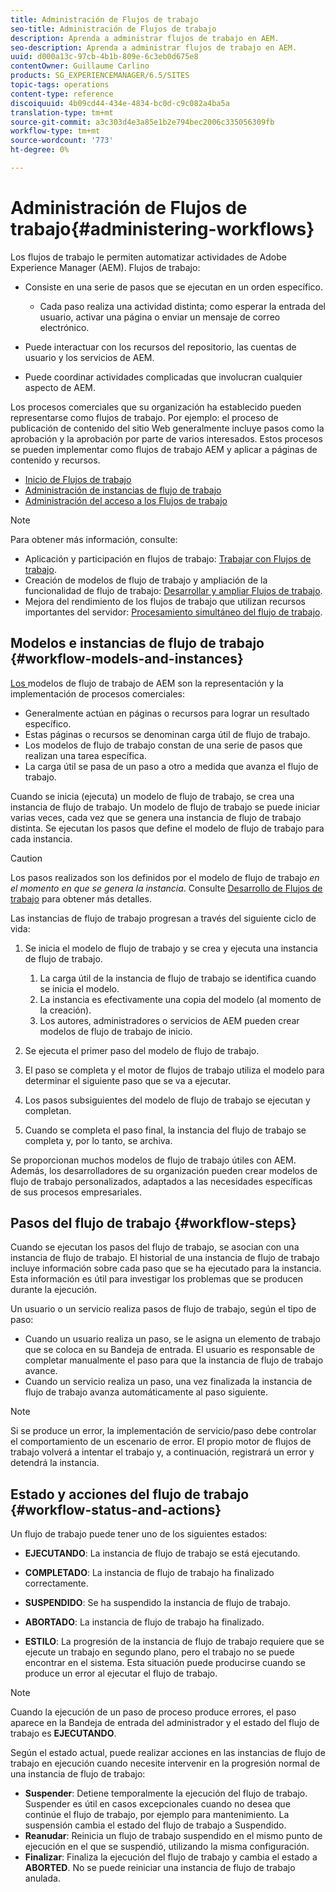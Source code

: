```yaml
---
title: Administración de Flujos de trabajo
seo-title: Administración de Flujos de trabajo
description: Aprenda a administrar flujos de trabajo en AEM.
seo-description: Aprenda a administrar flujos de trabajo en AEM.
uuid: d000a13c-97cb-4b1b-809e-6c3eb0d675e8
contentOwner: Guillaume Carlino
products: SG_EXPERIENCEMANAGER/6.5/SITES
topic-tags: operations
content-type: reference
discoiquuid: 4b09cd44-434e-4834-bc0d-c9c082a4ba5a
translation-type: tm+mt
source-git-commit: a3c303d4e3a85e1b2e794bec2006c335056309fb
workflow-type: tm+mt
source-wordcount: '773'
ht-degree: 0%

---
```



# Administración de Flujos de trabajo{#administering-workflows}

Los flujos de trabajo le permiten automatizar actividades de Adobe Experience Manager (AEM). Flujos de trabajo:

* Consiste en una serie de pasos que se ejecutan en un orden específico.

   * Cada paso realiza una actividad distinta; como esperar la entrada del usuario, activar una página o enviar un mensaje de correo electrónico.

* Puede interactuar con los recursos del repositorio, las cuentas de usuario y los servicios de AEM.
* Puede coordinar actividades complicadas que involucran cualquier aspecto de AEM.

Los procesos comerciales que su organización ha establecido pueden representarse como flujos de trabajo. Por ejemplo: el proceso de publicación de contenido del sitio Web generalmente incluye pasos como la aprobación y la aprobación por parte de varios interesados. Estos procesos se pueden implementar como flujos de trabajo AEM y aplicar a páginas de contenido y recursos.

* [Inicio de Flujos de trabajo](/help/sites-administering/workflows-starting.md)
* [Administración de instancias de flujo de trabajo](/help/sites-administering/workflows-administering.md)
* [Administración del acceso a los Flujos de trabajo](/help/sites-administering/workflows-managing.md)

>[!NOTE]
>
>Para obtener más información, consulte:
>
>* Aplicación y participación en flujos de trabajo: [Trabajar con Flujos de trabajo](/help/sites-authoring/workflows.md).
>* Creación de modelos de flujo de trabajo y ampliación de la funcionalidad de flujo de trabajo: [Desarrollar y ampliar Flujos de trabajo](/help/sites-developing/workflows.md).
>* Mejora del rendimiento de los flujos de trabajo que utilizan recursos importantes del servidor: [Procesamiento simultáneo del flujo de trabajo](/help/sites-deploying/configuring-performance.md#concurrent-workflow-processing).

>



## Modelos e instancias de flujo de trabajo {#workflow-models-and-instances}

[Los ](/help/sites-developing/workflows.md#model) modelos de flujo de trabajo de AEM son la representación y la implementación de procesos comerciales:

* Generalmente actúan en páginas o recursos para lograr un resultado específico.
* Estas páginas o recursos se denominan carga útil de flujo de trabajo.
* Los modelos de flujo de trabajo constan de una serie de pasos que realizan una tarea específica.
* La carga útil se pasa de un paso a otro a medida que avanza el flujo de trabajo.

Cuando se inicia (ejecuta) un modelo de flujo de trabajo, se crea una instancia de flujo de trabajo. Un modelo de flujo de trabajo se puede iniciar varias veces, cada vez que se genera una instancia de flujo de trabajo distinta. Se ejecutan los pasos que define el modelo de flujo de trabajo para cada instancia.

>[!CAUTION]
>
>Los pasos realizados son los definidos por el modelo de flujo de trabajo *en el momento en que se genera la instancia*. Consulte [Desarrollo de Flujos de trabajo](/help/sites-developing/workflows.md#model) para obtener más detalles.

Las instancias de flujo de trabajo progresan a través del siguiente ciclo de vida:

1. Se inicia el modelo de flujo de trabajo y se crea y ejecuta una instancia de flujo de trabajo.

   1. La carga útil de la instancia de flujo de trabajo se identifica cuando se inicia el modelo.
   1. La instancia es efectivamente una copia del modelo (al momento de la creación).
   1. Los autores, administradores o servicios de AEM pueden crear modelos de flujo de trabajo de inicio.

1. Se ejecuta el primer paso del modelo de flujo de trabajo.
1. El paso se completa y el motor de flujos de trabajo utiliza el modelo para determinar el siguiente paso que se va a ejecutar.
1. Los pasos subsiguientes del modelo de flujo de trabajo se ejecutan y completan.
1. Cuando se completa el paso final, la instancia del flujo de trabajo se completa y, por lo tanto, se archiva.

Se proporcionan muchos modelos de flujo de trabajo útiles con AEM. Además, los desarrolladores de su organización pueden crear modelos de flujo de trabajo personalizados, adaptados a las necesidades específicas de sus procesos empresariales.

## Pasos del flujo de trabajo {#workflow-steps}

Cuando se ejecutan los pasos del flujo de trabajo, se asocian con una instancia de flujo de trabajo. El historial de una instancia de flujo de trabajo incluye información sobre cada paso que se ha ejecutado para la instancia. Esta información es útil para investigar los problemas que se producen durante la ejecución.

Un usuario o un servicio realiza pasos de flujo de trabajo, según el tipo de paso:

* Cuando un usuario realiza un paso, se le asigna un elemento de trabajo que se coloca en su Bandeja de entrada. El usuario es responsable de completar manualmente el paso para que la instancia de flujo de trabajo avance.
* Cuando un servicio realiza un paso, una vez finalizada la instancia de flujo de trabajo avanza automáticamente al paso siguiente.

>[!NOTE]
>
>Si se produce un error, la implementación de servicio/paso debe controlar el comportamiento de un escenario de error. El propio motor de flujos de trabajo volverá a intentar el trabajo y, a continuación, registrará un error y detendrá la instancia.

## Estado y acciones del flujo de trabajo {#workflow-status-and-actions}

Un flujo de trabajo puede tener uno de los siguientes estados:

* **EJECUTANDO**: La instancia de flujo de trabajo se está ejecutando.
* **COMPLETADO**: La instancia de flujo de trabajo ha finalizado correctamente.

* **SUSPENDIDO**: Se ha suspendido la instancia de flujo de trabajo.
* **ABORTADO**: La instancia de flujo de trabajo ha finalizado.
* **ESTILO**: La progresión de la instancia de flujo de trabajo requiere que se ejecute un trabajo en segundo plano, pero el trabajo no se puede encontrar en el sistema. Esta situación puede producirse cuando se produce un error al ejecutar el flujo de trabajo.

>[!NOTE]
>
>Cuando la ejecución de un paso de proceso produce errores, el paso aparece en la Bandeja de entrada del administrador y el estado del flujo de trabajo es **EJECUTANDO**.

Según el estado actual, puede realizar acciones en las instancias de flujo de trabajo en ejecución cuando necesite intervenir en la progresión normal de una instancia de flujo de trabajo:

* **Suspender**: Detiene temporalmente la ejecución del flujo de trabajo. Suspender es útil en casos excepcionales cuando no desea que continúe el flujo de trabajo, por ejemplo para mantenimiento. La suspensión cambia el estado del flujo de trabajo a Suspendido.
* **Reanudar**: Reinicia un flujo de trabajo suspendido en el mismo punto de ejecución en el que se suspendió, utilizando la misma configuración.
* **Finalizar**: Finaliza la ejecución del flujo de trabajo y cambia el estado a  **ABORTED**. No se puede reiniciar una instancia de flujo de trabajo anulada.

